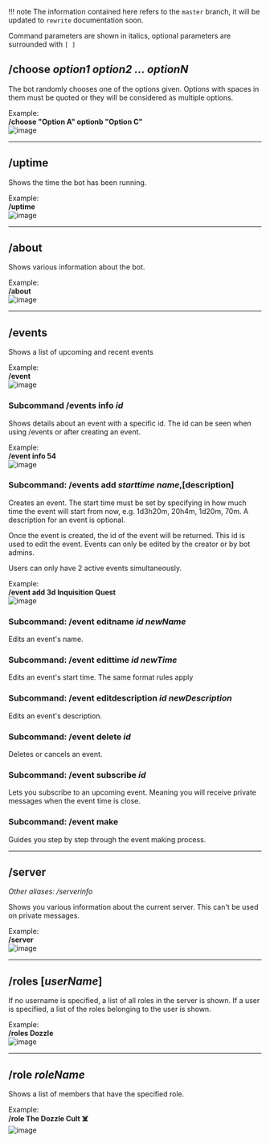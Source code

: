 !!! note
    The information contained here refers to the `master` branch, it will be updated to `rewrite` documentation soon.

Command parameters are shown in italics, optional parameters are surrounded with `[ ]`

## /choose *option1 option2 ... optionN*

The bot randomly chooses one of the options given. Options with spaces in them must be quoted or they will be considered as multiple options.

Example:  
**/choose "Option A" optionb "Option C"**  
![image](https://cloud.githubusercontent.com/assets/12865379/25460931/01d3cde0-2a9b-11e7-9ddf-c0b094ad5f4a.png)

----


## /uptime

Shows the time the bot has been running.

Example:  
**/uptime**  
![image](https://cloud.githubusercontent.com/assets/12865379/25461342/53762074-2a9d-11e7-9f89-9e089ebfbca2.png)

----

## /about

Shows various information about the bot.

Example:  
**/about**  
![image](https://cloud.githubusercontent.com/assets/12865379/25461399/9b2b0498-2a9d-11e7-8f83-a49ead1f4b02.png)

----

## /events

Shows a list of upcoming and recent events

Example:  
**/event**  
![image](https://cloud.githubusercontent.com/assets/12865379/25461462/12e7dee8-2a9e-11e7-9481-4491776451c2.png)

### Subcommand /events info *id*

Shows details about an event with a specific id. The id can be seen when using /events or after creating an event.

Example:  
**/event info 54**  
![image](https://cloud.githubusercontent.com/assets/12865379/25461524/56615eec-2a9e-11e7-9a96-d6fcbcbb0151.png)

### Subcommand: /events add *starttime* *name*,[description]

Creates an event. The start time must be set by specifying in how much time the event will start from now, e.g. 1d3h20m, 20h4m, 1d20m, 70m. A description for an event is optional.

Once the event is created, the id of the event will be returned. This id is used to edit the event. Events can only be edited by the creator or by bot admins.

Users can only have 2 active events simultaneously.

Example:  
**/event add 3d Inquisition Quest**  
![image](https://cloud.githubusercontent.com/assets/12865379/25461639/f9b74070-2a9e-11e7-989c-425006ac0886.png)

### Subcommand: /event editname *id* *newName*

Edits an event's name.

### Subcommand: /event edittime *id* *newTime*

Edits an event's start time. The same format rules apply

### Subcommand: /event editdescription *id* *newDescription*

Edits an event's description.

### Subcommand: /event delete *id*

Deletes or cancels an event.

### Subcommand: /event subscribe *id*

Lets you subscribe to an upcoming event. Meaning you will receive private messages when the event time is close.

### Subcommand: /event make

Guides you step by step through the event making process.

----

## /server
*Other aliases: /serverinfo*

Shows you various information about the current server. This can't be used on private messages.

Example:  
**/server**  
![image](https://cloud.githubusercontent.com/assets/12865379/25461875/57605472-2aa0-11e7-8533-04be03c42e30.png)

----

## /roles [*userName*]

If no username is specified, a list of all roles in the server is shown. If a user is specified, a list of the roles belonging to the user is shown.

Example:  
**/roles Dozzle**  
![image](https://cloud.githubusercontent.com/assets/12865379/25461939/b437e8f4-2aa0-11e7-9ccb-0c692e5a1c3d.png)

----

## /role *roleName*

Shows a list of members that have the specified role.

Example:  
**/role The Dozzle Cult ☠️**  
![image](https://cloud.githubusercontent.com/assets/12865379/25462021/1a2816ca-2aa1-11e7-99b2-4e80f0bc9b12.png)

